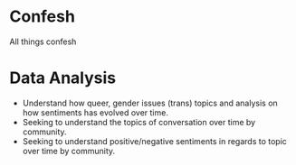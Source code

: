 # Confesh
All things confesh

# Data Analysis
- Understand how queer, gender issues (trans) topics and analysis on how sentiments has evolved over time.
- Seeking to understand the topics of conversation over time by community.
- Seeking to understand positive/negative sentiments in regards to topic over time by community.
